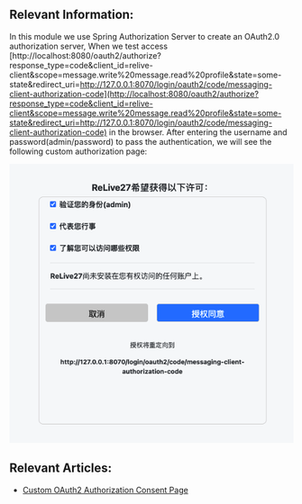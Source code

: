 ## Relevant Information:

In this module we use Spring Authorization Server to create an OAuth2.0 authorization server, When we test
access [http://localhost:8080/oauth2/authorize?response_type=code&client_id=relive-client&scope=message.write%20message.read%20profile&state=some-state&redirect_uri=http://127.0.0.1:8070/login/oauth2/code/messaging-client-authorization-code](http://localhost:8080/oauth2/authorize?response_type=code&client_id=relive-client&scope=message.write%20message.read%20profile&state=some-state&redirect_uri=http://127.0.0.1:8070/login/oauth2/code/messaging-client-authorization-code)
in the browser. After entering the username and password(admin/password) to pass the authentication, we will see the
following custom authorization page: <br />

![](./image/custom-page.png)

## Relevant Articles:

- [Custom OAuth2 Authorization Consent Page](https://relive27.github.io/blog/custom-oauth2-consent-page)

